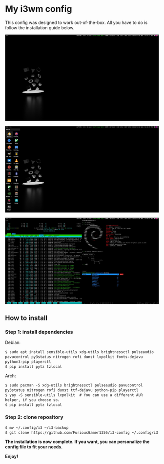 # My i3wm config
This config was designed to work out-of-the-box. All you have to do is follow the installation guide below.

![screenshot-1](screenshots/screenshot-1.jpg)

![screenshot-2](screenshots/screenshot-2.jpg)

![screenshot-3](screenshots/screenshot-3.jpg)

## How to install

### Step 1: install dependencies

Debian:
```
$ sudo apt install sensible-utils xdg-utils brightnessctl pulseaudio pavucontrol py3status nitrogen rofi dunst lxpolkit fonts-dejavu python3-pip playerctl
$ pip install pytz tzlocal
```

Arch:
```
$ sudo pacman -S xdg-utils brightnessctl pulseaudio pavucontrol py3status nitrogen rofi dunst ttf-dejavu python-pip playerctl
$ yay -S sensible-utils lxpolkit  # You can use a different AUR helper, if you choose so.
$ pip install pytz tzlocal
```

### Step 2: clone repository

```
$ mv ~/.config/i3 ~/i3-backup
$ git clone https://github.com/FuriousGamer1356/i3-config ~/.config/i3
```

**The installation is now complete. If you want, you can personalize the config file to fit your needs.**

**Enjoy!**
